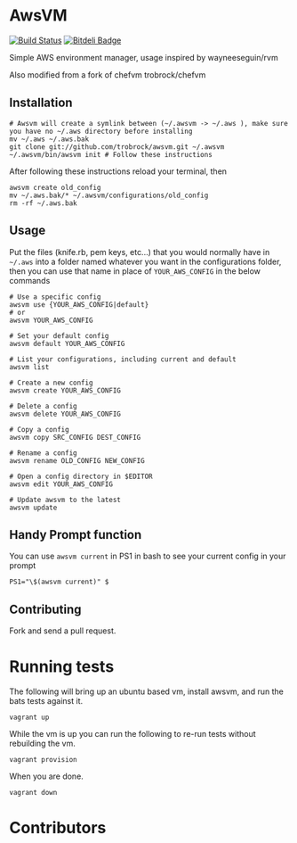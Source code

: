 # AwsVM

[![Build Status](https://travis-ci.org/raravena80/awsvm.png?branch=master)](https://travis-ci.org/raravena80/awsvm)
[![Bitdeli Badge](https://d2weczhvl823v0.cloudfront.net/raravena80/awsvm/trend.png)](https://bitdeli.com/free "Bitdeli Badge")

Simple AWS environment manager, usage inspired by wayneeseguin/rvm

Also modified from a fork of chefvm trobrock/chefvm

## Installation

    # Awsvm will create a symlink between (~/.awsvm -> ~/.aws ), make sure you have no ~/.aws directory before installing
    mv ~/.aws ~/.aws.bak
    git clone git://github.com/trobrock/awsvm.git ~/.awsvm
    ~/.awsvm/bin/awsvm init # Follow these instructions
    
After following these instructions reload your terminal, then

    awsvm create old_config
    mv ~/.aws.bak/* ~/.awsvm/configurations/old_config
    rm -rf ~/.aws.bak

## Usage

Put the files (knife.rb, pem keys, etc...) that you would normally have in `~/.aws` into a folder named whatever you want in the configurations folder, then you can use that name in place of `YOUR_AWS_CONFIG` in the below commands

    # Use a specific config
    awsvm use {YOUR_AWS_CONFIG|default}
    # or
    awsvm YOUR_AWS_CONFIG

    # Set your default config
    awsvm default YOUR_AWS_CONFIG

    # List your configurations, including current and default
    awsvm list

    # Create a new config
    awsvm create YOUR_AWS_CONFIG

    # Delete a config
    awsvm delete YOUR_AWS_CONFIG

    # Copy a config
    awsvm copy SRC_CONFIG DEST_CONFIG

    # Rename a config
    awsvm rename OLD_CONFIG NEW_CONFIG

    # Open a config directory in $EDITOR
    awsvm edit YOUR_AWS_CONFIG

    # Update awsvm to the latest
    awsvm update


## Handy Prompt function
You can use `awsvm current` in PS1 in bash to see your current config in your prompt

    PS1="\$(awsvm current)" $

## Contributing

Fork and send a pull request.

# Running tests

The following will bring up an ubuntu based vm, install awsvm, and run the bats tests against it.

```shell
vagrant up
```

While the vm is up you can run the following to re-run tests without rebuilding the vm.

```shell
vagrant provision
```

When you are done.

```shell
vagrant down
```

# Contributors
